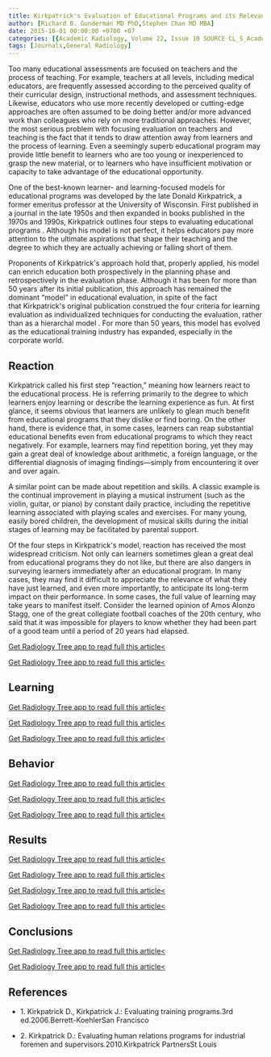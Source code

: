 ```yaml
---
title: Kirkpatrick's Evaluation of Educational Programs and its Relevance to Academic Radiology
author: [Richard B. Gunderman MD PhD,Stephen Chan MD MBA]
date: 2015-10-01 00:00:00 +0700 +07
categories: [{Academic Radiology, Volume 22, Issue 10 SOURCE CL_S_AcademicRadiologyVolume22Issue10 1}]
tags: [Journals,General Radiology]
---
```

Too many educational assessments are focused on teachers and the process of teaching. For example, teachers at all levels, including medical educators, are frequently assessed according to the perceived quality of their curricular design, instructional methods, and assessment techniques. Likewise, educators who use more recently developed or cutting-edge approaches are often assumed to be doing better and/or more advanced work than colleagues who rely on more traditional approaches. However, the most serious problem with focusing evaluation on teachers and teaching is the fact that it tends to draw attention away from learners and the process of learning. Even a seemingly superb educational program may provide little benefit to learners who are too young or inexperienced to grasp the new material, or to learners who have insufficient motivation or capacity to take advantage of the educational opportunity.

One of the best-known learner- and learning-focused models for educational programs was developed by the late Donald Kirkpatrick, a former emeritus professor at the University of Wisconsin. First published in a journal in the late 1950s and then expanded in books published in the 1970s and 1990s, Kirkpatrick outlines four steps to evaluating educational programs . Although his model is not perfect, it helps educators pay more attention to the ultimate aspirations that shape their teaching and the degree to which they are actually achieving or falling short of them.

Proponents of Kirkpatrick's approach hold that, properly applied, his model can enrich education both prospectively in the planning phase and retrospectively in the evaluation phase. Although it has been for more than 50 years after its initial publication, this approach has remained the dominant “model” in educational evaluation, in spite of the fact that Kirkpatrick's original publication construed the four criteria for learning evaluation as individualized techniques for conducting the evaluation, rather than as a hierarchal model . For more than 50 years, this model has evolved as the educational training industry has expanded, especially in the corporate world.

## Reaction

Kirkpatrick called his first step “reaction,” meaning how learners react to the educational process. He is referring primarily to the degree to which learners enjoy learning or describe the learning experience as fun. At first glance, it seems obvious that learners are unlikely to glean much benefit from educational programs that they dislike or find boring. On the other hand, there is evidence that, in some cases, learners can reap substantial educational benefits even from educational programs to which they react negatively. For example, learners may find repetition boring, yet they may gain a great deal of knowledge about arithmetic, a foreign language, or the differential diagnosis of imaging findings—simply from encountering it over and over again.

A similar point can be made about repetition and skills. A classic example is the continual improvement in playing a musical instrument (such as the violin, guitar, or piano) by constant daily practice, including the repetitive learning associated with playing scales and exercises. For many young, easily bored children, the development of musical skills during the initial stages of learning may be facilitated by parental support.

Of the four steps in Kirkpatrick's model, reaction has received the most widespread criticism. Not only can learners sometimes glean a great deal from educational programs they do not like, but there are also dangers in surveying learners immediately after an educational program. In many cases, they may find it difficult to appreciate the relevance of what they have just learned, and even more importantly, to anticipate its long-term impact on their performance. In some cases, the full value of learning may take years to manifest itself. Consider the learned opinion of Amos Alonzo Stagg, one of the great collegiate football coaches of the 20th century, who said that it was impossible for players to know whether they had been part of a good team until a period of 20 years had elapsed.

[Get Radiology Tree app to read full this article<](https://clinicalpub.com/app)

[Get Radiology Tree app to read full this article<](https://clinicalpub.com/app)

## Learning

[Get Radiology Tree app to read full this article<](https://clinicalpub.com/app)

[Get Radiology Tree app to read full this article<](https://clinicalpub.com/app)

[Get Radiology Tree app to read full this article<](https://clinicalpub.com/app)

## Behavior

[Get Radiology Tree app to read full this article<](https://clinicalpub.com/app)

[Get Radiology Tree app to read full this article<](https://clinicalpub.com/app)

[Get Radiology Tree app to read full this article<](https://clinicalpub.com/app)

## Results

[Get Radiology Tree app to read full this article<](https://clinicalpub.com/app)

[Get Radiology Tree app to read full this article<](https://clinicalpub.com/app)

[Get Radiology Tree app to read full this article<](https://clinicalpub.com/app)

[Get Radiology Tree app to read full this article<](https://clinicalpub.com/app)

## Conclusions

[Get Radiology Tree app to read full this article<](https://clinicalpub.com/app)

[Get Radiology Tree app to read full this article<](https://clinicalpub.com/app)

## References

- 1\. Kirkpatrick D., Kirkpatrick J.: Evaluating training programs.3rd ed.2006.Berrett-KoehlerSan Francisco


- 2\. Kirkpatrick D.: Evaluating human relations programs for industrial foremen and supervisors.2010.Kirkpatrick PartnersSt Louis